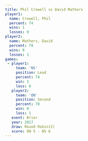 ```yaml
---
title: Phil Crowell vs David Mathers
player1:              
  name: Crowell, Phil 
  percent: 74         
  wins: 1             
  losses: 0           
player2:              
  name: Mathers, David
  percent: 78         
  wins: 0             
  losses: 1           
games:
 - player1:        
     team: 'NS'    
     position: Lead
     percent: 74   
     win: 1        
     loss: 0       
   player2:          
     team: 'ON'      
     position: Second
     percent: 78     
     win: 0          
     loss: 1         
   event: Brier        
   year: 2017          
   draw: Round Robin(2)
   score: ON 5 - NS 6  
---
```

